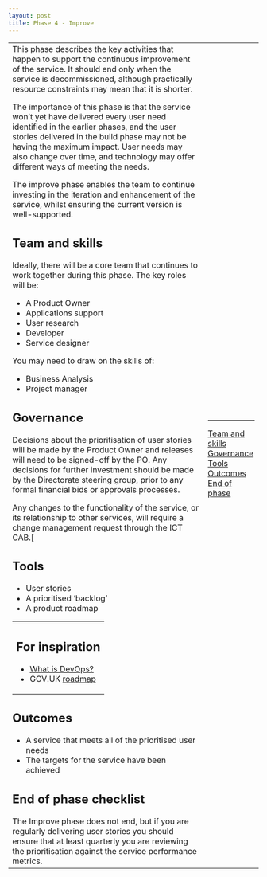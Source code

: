 ```yaml
---
layout: post
title: Phase 4 - Improve
---
```

<table>
<tr>
<td class="mainContent" >
This phase describes the key activities that happen to support the continuous improvement of the service. It should end only when the service is decommissioned, although practically resource constraints may mean that it is shorter. 



The importance of this phase is that the service won’t yet have delivered every user need identified in the earlier phases, and the user stories delivered in the build phase may not be having the maximum impact. User needs may also change over time, and technology may offer different ways of meeting the needs. 



The improve phase enables the team to continue investing in the iteration and enhancement of the service, whilst ensuring the current version is well-supported.



<h2 id="C1">Team and skills</h2>
Ideally, there will be a core team that continues to work together during this phase. The key roles will be:



<ul>
<li>A Product Owner</li>
<li>Applications support</li>
<li>User research</li>
<li>Developer</li>
<li>Service designer</li>
</ul>

You may need to draw on the skills of:

<ul>
<li>Business Analysis</li>
<li>Project manager</li>
</ul>


<h2  id="C2">Governance</h2>

Decisions about the prioritisation of user stories will be made by the Product Owner and releases will need to be signed-off by the PO. Any decisions for further investment should be made by the Directorate steering group, prior to any formal financial bids or approvals processes.

Any changes to the functionality of the service, or its relationship to other services, will require a change management request through the ICT CAB.[ 


<h2  id="C3">Tools</h2>
<ul>
<li>User stories</li>
<li>A prioritised ‘backlog’</li>
<li>A product roadmap</li>
</ul>
<table class="c20"><tbody><tr class="c8"><td class="c13" rowspan="1" colspan="1"><h2 class="c7 c17" id="h.gq6etvg19l8l"><span class="c4">For inspiration</span></h2><ul class="c5 lst-kix_mq1ag8zf2d2w-0 start"><li class="c0"><span class="c15"><a class="c6" href="https://www.google.com/url?q=https://theagileadmin.com/what-is-devops/&amp;sa=D&amp;ust=1496573525781000&amp;usg=AFQjCNHp5UILXUa7ZEvROP5N0MvBn5fuKw">What is DevOps?</a></span></li><li class="c0"><span>GOV.UK </span><span class="c15"><a class="c6" href="https://www.google.com/url?q=https://app.productplan.com/p/bUmH4fHC0hOivX-E2LYMu2hg9uEhkWp_&amp;sa=D&amp;ust=1496573525782000&amp;usg=AFQjCNEq4qqkdOsle6JNxgmBlYRr1NSYpg">roadmap</a></span></li></ul></td></tr></tbody></table>

<h2  id="C4">Outcomes</h2>
<ul>
<li>A service that meets all of the prioritised user needs</li>
<li>The targets for the service have been achieved</li>
</ul>


<h2  id="C5">End of phase checklist</h2>
The Improve phase does not end, but if you are regularly delivering user stories you should ensure that at least quarterly you are reviewing the prioritisation against the service performance metrics. 

<td class="rightContent">
<hr/>
<a href="#C1">Team and skills</a><br/>
<a href="#C2">Governance</a><br/>
<a href="#C3">Tools</a><br/>
<a href="#C4">Outcomes</a><br/>
<a href="#C5">End of phase</a><br/>
</td>
